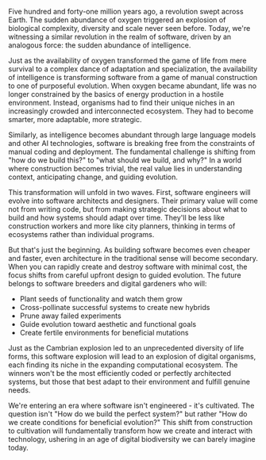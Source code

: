 Five hundred and forty-one million years ago, a revolution swept across Earth. The sudden abundance of oxygen triggered an explosion of biological complexity, diversity and scale never seen before. Today, we're witnessing a similar revolution in the realm of software, driven by an analogous force: the sudden abundance of intelligence.

Just as the availability of oxygen transformed the game of life from mere survival to a complex dance of adaptation and specialization, the availability of intelligence is transforming software from a game of manual construction to one of purposeful evolution. When oxygen became abundant, life was no longer constrained by the basics of energy production in a hostile environment. Instead, organisms had to find their unique niches in an increasingly crowded and interconnected ecosystem. They had to become smarter, more adaptable, more strategic.

Similarly, as intelligence becomes abundant through large language models and other AI technologies, software is breaking free from the constraints of manual coding and deployment. The fundamental challenge is shifting from "how do we build this?" to "what should we build, and why?" In a world where construction becomes trivial, the real value lies in understanding context, anticipating change, and guiding evolution.

This transformation will unfold in two waves. First, software engineers will evolve into software architects and designers. Their primary value will come not from writing code, but from making strategic decisions about what to build and how systems should adapt over time. They'll be less like construction workers and more like city planners, thinking in terms of ecosystems rather than individual programs.

But that's just the beginning. As building software becomes even cheaper and faster, even architecture in the traditional sense will become secondary. When you can rapidly create and destroy software with minimal cost, the focus shifts from careful upfront design to guided evolution. The future belongs to software breeders and digital gardeners who will:

- Plant seeds of functionality and watch them grow
- Cross-pollinate successful systems to create new hybrids
- Prune away failed experiments
- Guide evolution toward aesthetic and functional goals
- Create fertile environments for beneficial mutations

Just as the Cambrian explosion led to an unprecedented diversity of life forms, this software explosion will lead to an explosion of digital organisms, each finding its niche in the expanding computational ecosystem. The winners won't be the most efficiently coded or perfectly architected systems, but those that best adapt to their environment and fulfill genuine needs.

We're entering an era where software isn't engineered - it's cultivated. The question isn't "How do we build the perfect system?" but rather "How do we create conditions for beneficial evolution?" This shift from construction to cultivation will fundamentally transform how we create and interact with technology, ushering in an age of digital biodiversity we can barely imagine today.